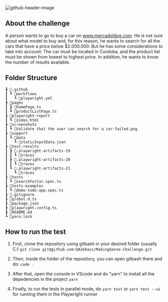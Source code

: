 
![github-header-image](https://github.com/user-attachments/assets/d797e3c5-1e8a-4f8b-90f7-b8450889f771)
## About the challenge
A person wants to go to buy a car on www.mercadolibre.com. He is not sure about what model to buy and, for this reason, he wants to search for all the cars that have a price below
$2.000.000. But he has some considerations to take into account: The car must be located in Cordoba, and the product list must be shown from lowest to highest price. In addition, he wants to
know the number of results available.

## Folder Structure
```
┣ 📂.github
┃ ┗ 📂workflows
┃   ┗ 📜playwright.yml
┣ 📂pages
┃ ┣ 📜homePage.ts
┃ ┗ 📜productListPage.ts
┣ 📂playwright-report
┃ ┗ 📜index.html
┣ 📂screenshots
┃ ┗ 📜Validate that the user can search for a car-failed.png
┣ 📂support
┃ ┗ 📂data
┃   ┗ 📜staticInputData.json
┣ 📂test-results
┃ ┣ 📂.playwright-artifacts-19
┃ ┃ ┗ 📂traces
┃ ┣ 📂.playwright-artifacts-20
┃ ┃ ┗ 📂traces
┃ ┗ 📂.playwright-artifacts-21
┃   ┗ 📂traces
┣ 📂tests
┃ ┗ 📜searchForCar.spec.ts
┣ 📂tests-examples
┃ ┗ 📜demo-todo-app.spec.ts
┣ 📜.gitignore
┣ 📜global.d.ts
┣ 📜package.json
┣ 📜playwright.config.ts
┣ 📜README.md
┗ 📜yarn.lock
```
## How to run the test

1. First, clone the repository using gitbash in your desired folder (usually C:)
```git clone git@github.com:QAZebass/MakingSense-Challenge.git```

2. Then, inside the folder of the repository, you can open gitbash there and do:
```code .```

3. After that, open the console in VScode and do "yarn" to install all the depedencies in the project
```yarn```

4. Finally, to run the tests in parallel mode, do
```yarn test``` or ```yarn test --ui``` for running them in the Playwright runner
